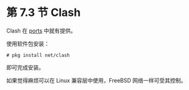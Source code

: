 # 第 7.3 节 Clash

Clash 在 [ports](https://www.freshports.org/net/clash) 中就有提供。

使用软件包安装：

```shell-session
# pkg install net/clash
```

即可完成安装。


如果觉得麻烦可以在 Linux 兼容层中使用，FreeBSD 网络一样可受其控制。
